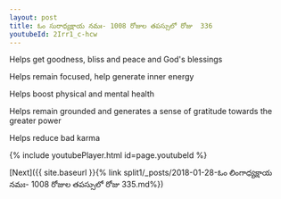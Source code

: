 ```yaml
---
layout: post
title: ఓం సురాధ్యక్షాయ నమః- 1008 రోజుల తపస్సులో రోజు  336
youtubeId: 2Irr1_c-hcw
---
```

 
 
Helps get goodness, bliss and peace and God's blessings
 
Helps remain focused, help generate inner energy 
 
Helps boost physical and mental health 
 
Helps remain grounded and generates a sense of gratitude towards the greater power 
 
Helps reduce bad karma
 
 
 
 


{% include youtubePlayer.html id=page.youtubeId %}
 
[Next]({{ site.baseurl }}{% link  split1/_posts/2018-01-28-ఓం లింగాధ్యక్షాయ నమః- 1008 రోజుల తపస్సులో రోజు  335.md%})
 
